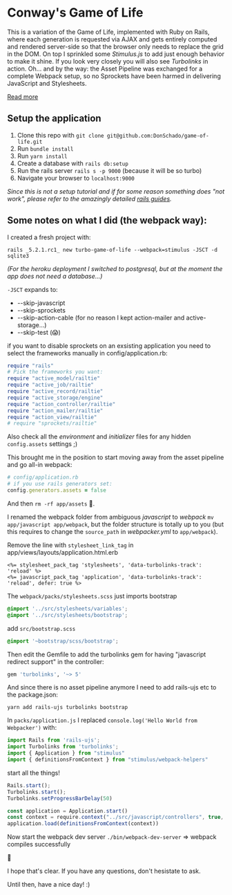 # Conway's Game of Life

This is a variation of the Game of Life, implemented with Ruby on Rails, where each generation is requested via AJAX and gets entirely computed and rendered server-side so that the browser only needs to replace the grid in the DOM. On top I sprinkled some *Stimulus.js* to add just enough behavior to make it shine. If you look very closely you will also see *Turbolinks* in action. Oh... and by the way: the Asset Pipeline was exchanged for a complete Webpack setup, so no Sprockets have been harmed in delivering JavaScript and Stylesheets.

[Read more](https://game-of-life-turbo.herokuapp.com)

## Setup the application

1. Clone this repo with `git clone git@github.com:DonSchado/game-of-life.git`
2. Run `bundle install`
3. Run `yarn install`
4. Create a database with `rails db:setup`
5. Run the rails server `rails s -p 9000` (because it will be so turbo)
5. Navigate your browser to `localhost:9000`

_Since this is not a setup tutorial and if for some reason something does "not work",
please refer to the amazingly detailed [rails guides](https://guides.rubyonrails.org/development_dependencies_install.html)._


## Some notes on what I did (the webpack way):

I created a fresh project with:
```
rails _5.2.1.rc1_ new turbo-game-of-life --webpack=stimulus -JSCT -d sqlite3
```

_(For the heroku deployment I switched to postgresql, but at the moment the app does not need a database...)_

`-JSCT` expands to:
* --skip-javascript
* --skip-sprockets
* --skip-action-cable (for no reason I kept action-mailer and active-storage...)
* --skip-test (:scream:)

if you want to disable sprockets on an exsisting application you need to select the frameworks manually in config/application.rb:

```ruby
require "rails"
# Pick the frameworks you want:
require "active_model/railtie"
require "active_job/railtie"
require "active_record/railtie"
require "active_storage/engine"
require "action_controller/railtie"
require "action_mailer/railtie"
require "action_view/railtie"
# require "sprockets/railtie"
```

Also check all the _environment_ and _initializer_ files for any hidden `config.assets` settings ;)

This brought me in the position to start moving away from the asset pipeline and go all-in webpack:

```ruby
# config/application.rb
# if you use rails generators set:
config.generators.assets = false
```

And then `rm -rf app/assets` :wave:.

I renamed the webpack folder from ambiguous _javascript_ to _webpack_ `mv app/javascript app/webpack`, but the folder structure is totally up to you (but this requires to change the `source_path` in _webpacker.yml_ to `app/webpack`).

Remove the line with `stylesheet_link_tag` in app/views/layouts/application.html.erb

```erb
<%= stylesheet_pack_tag 'stylesheets', 'data-turbolinks-track': 'reload' %>
<%= javascript_pack_tag 'application', 'data-turbolinks-track': 'reload', defer: true %>
```

The `webpack/packs/stylesheets.scss` just imports bootstrap

```scss
@import '../src/stylesheets/variables';
@import '../src/stylesheets/bootstrap';
```

add `src/bootstrap.scss`
```scss
@import '~bootstrap/scss/bootstrap';
```

Then edit the Gemfile to add the turbolinks gem for having "javascript redirect support" in the controller:

```ruby
gem 'turbolinks', '~> 5'
```

And since there is no asset pipeline anymore I need to add rails-ujs etc to the package.json:
```
yarn add rails-ujs turbolinks bootstrap
```

In `packs/application.js` I replaced `console.log('Hello World from Webpacker')` with:

```js
import Rails from 'rails-ujs';
import Turbolinks from 'turbolinks';
import { Application } from "stimulus"
import { definitionsFromContext } from "stimulus/webpack-helpers"
```

start all the things!

```js
Rails.start();
Turbolinks.start();
Turbolinks.setProgressBarDelay(50)

const application = Application.start()
const context = require.context("../src/javascript/controllers", true, /.js$/)
application.load(definitionsFromContext(context))
```

Now start the webpack dev server `./bin/webpack-dev-server`
=> webpack compiles successfully

:tada:


I hope that's clear.
If you have any questions, don't hesistate to ask.

Until then, have a nice day! :)
